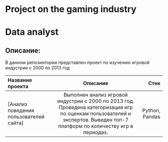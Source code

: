 # Project on the gaming industry

# Data analyst
## Описание:
В данном репозинтории представлен проект по изучению игровой индустрии с 2000 по 2013 год

| Название проекта | Описание  | Стек |
|:---------------- |:------------:| -------------:|
| [Анализ поведения пользователей сайта] |Выполнен анализ игровой индустрии с 2000 по 2013 год. Проведена категоризация игр по оценкам пользователей и экспертов. Выведен топ-7 платформ по количеству игр в периодах.  | Python, Pandas|
